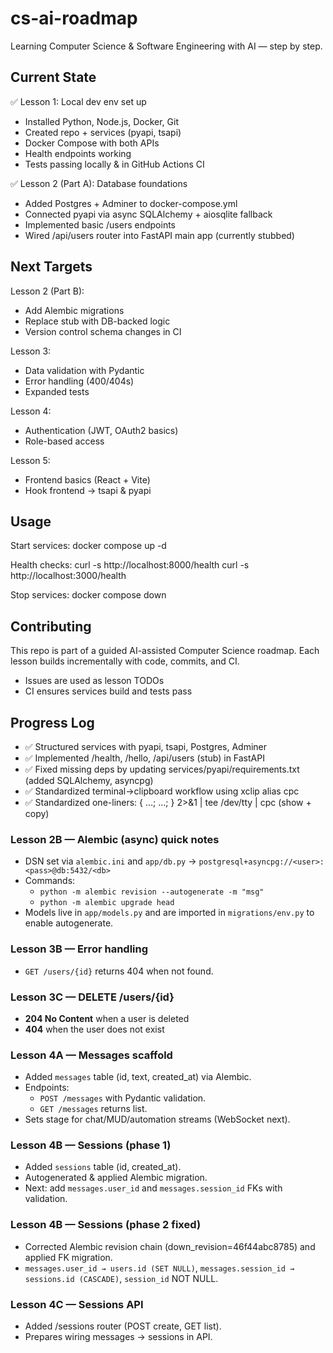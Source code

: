 # cs-ai-roadmap
Learning Computer Science & Software Engineering with AI — step by step.

## Current State
✅ Lesson 1: Local dev env set up
- Installed Python, Node.js, Docker, Git
- Created repo + services (pyapi, tsapi)
- Docker Compose with both APIs
- Health endpoints working
- Tests passing locally & in GitHub Actions CI

✅ Lesson 2 (Part A): Database foundations
- Added Postgres + Adminer to docker-compose.yml
- Connected pyapi via async SQLAlchemy + aiosqlite fallback
- Implemented basic /users endpoints
- Wired /api/users router into FastAPI main app (currently stubbed)

## Next Targets
Lesson 2 (Part B):
- Add Alembic migrations
- Replace stub with DB-backed logic
- Version control schema changes in CI

Lesson 3:
- Data validation with Pydantic
- Error handling (400/404s)
- Expanded tests

Lesson 4:
- Authentication (JWT, OAuth2 basics)
- Role-based access

Lesson 5:
- Frontend basics (React + Vite)
- Hook frontend → tsapi & pyapi

## Usage
Start services:
docker compose up -d

Health checks:
curl -s http://localhost:8000/health
curl -s http://localhost:3000/health

Stop services:
docker compose down

## Contributing
This repo is part of a guided AI-assisted Computer Science roadmap. Each lesson builds incrementally with code, commits, and CI.

- Issues are used as lesson TODOs
- CI ensures services build and tests pass

## Progress Log
- ✅ Structured services with pyapi, tsapi, Postgres, Adminer
- ✅ Implemented /health, /hello, /api/users (stub) in FastAPI
- ✅ Fixed missing deps by updating services/pyapi/requirements.txt (added SQLAlchemy, asyncpg)
- ✅ Standardized terminal→clipboard workflow using xclip alias cpc
- ✅ Standardized one-liners: { …; …; } 2>&1 | tee /dev/tty | cpc (show + copy)


### Lesson 2B — Alembic (async) quick notes
- DSN set via `alembic.ini` and `app/db.py` → `postgresql+asyncpg://<user>:<pass>@db:5432/<db>`
- Commands:
  - `python -m alembic revision --autogenerate -m "msg"`
  - `python -m alembic upgrade head`
- Models live in `app/models.py` and are imported in `migrations/env.py` to enable autogenerate.


### Lesson 3B — Error handling
- `GET /users/{id}` returns 404 when not found.


### Lesson 3C — DELETE /users/{id}
- **204 No Content** when a user is deleted
- **404** when the user does not exist

### Lesson 4A — Messages scaffold
- Added `messages` table (id, text, created_at) via Alembic.
- Endpoints:
  - `POST /messages` with Pydantic validation.
  - `GET /messages` returns list.
- Sets stage for chat/MUD/automation streams (WebSocket next).

### Lesson 4B — Sessions (phase 1)
- Added `sessions` table (id, created_at).
- Autogenerated & applied Alembic migration.
- Next: add `messages.user_id` and `messages.session_id` FKs with validation.


### Lesson 4B — Sessions (phase 2 fixed)
- Corrected Alembic revision chain (down_revision=46f44abc8785) and applied FK migration.
- `messages.user_id → users.id (SET NULL)`, `messages.session_id → sessions.id (CASCADE)`, `session_id` NOT NULL.

### Lesson 4C — Sessions API
- Added /sessions router (POST create, GET list).
- Prepares wiring messages → sessions in API.

